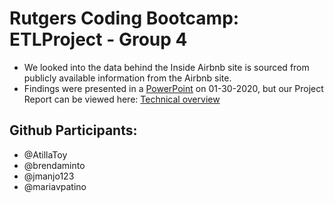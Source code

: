# Rutgers Coding Bootcamp: ETLProject - Group 4


*  We looked into the data behind the Inside Airbnb site is sourced from publicly available information from the Airbnb site.
* Findings were presented in a [PowerPoint](https://drive.google.com/file/d/11uKk9Pi75g72fKdBSGj1HBcEmT5i10tN/view?usp=sharing) on 01-30-2020, but our Project Report can be viewed here: [Technical overview](https://docs.google.com/document/d/1qSFce4Ubi3k_l5FdNinCG_Jhylltwt4KJD3ewPj3d9c/edit?usp=sharing)

## Github Participants:
* @AtillaToy
* @brendaminto
* @jmanjo123
* @mariavpatino
